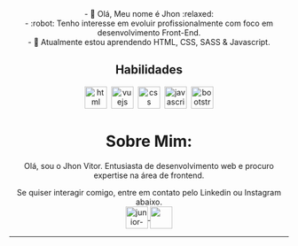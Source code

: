 



<div align="center">
- 👋 Olá, Meu nome é Jhon :relaxed:	<br>
- :robot: Tenho interesse em evoluir profissionalmente com foco em desenvolvimento Front-End.<br>
- 🌱 Atualmente estou aprendendo HTML, CSS, SASS & Javascript. 



</div>












<div align="center">
  <h2> Habilidades </h2>
<img src="https://cdn.jsdelivr.net/gh/devicons/devicon/icons/html5/html5-original.svg" alt="html" widtf="40" height="40" style="max-width:100%;margin: 0 2px;"></img>
<img src="https://upload.wikimedia.org/wikipedia/commons/thumb/9/96/Sass_Logo_Color.svg/512px-Sass_Logo_Color.svg.png" alt="vuejs" widtf="40" height="40" style="max-width:100%;margin: 0 2px;"/></img>
<img src="https://cdn.jsdelivr.net/gh/devicons/devicon/icons/css3/css3-original.svg" alt="css" widtf="40" height="40" style="max-width:100%;margin: 0 2px;"></img>
<img src="https://cdn.jsdelivr.net/gh/devicons/devicon/icons/javascript/javascript-original.svg" alt="javascript" widtf="40" height="40" style="max-width:100%;margin: 0 2px;"></img>
<img src="https://cdn.jsdelivr.net/gh/devicons/devicon/icons/bootstrap/bootstrap-plain-wordmark.svg" alt="bootstrap" widtf="40" height="40" style="max-width:100%;margin: 0 2px;"/></img>
</div>
  
  ##
 








<div align="center">


# Sobre Mim:

Olá, sou o Jhon Vitor. Entusiasta de desenvolvimento web e procuro expertise na área de frontend.

Se quiser interagir comigo, entre em contato pelo Linkedin ou Instagram abaixo.
<br>
<a href="https://www.linkedin.com/in/jhon-vitor-santos-sales-783530232/" target="_blank">
  <img align="center" alt="junior-linkedin" width="40" src="https://cdn-icons-png.flaticon.com/512/174/174857.png" style="max-width:100%;">
</a>
<a href="https://www.instagram.com/jhon_vitor_ss/" target="_blank">
  <img  align="center"  src="https://logodownload.org/wp-content/uploads/2017/04/instagram-logo.png" width='40' style="max-width:100%;"/>
</a>
</div>





<hr />









